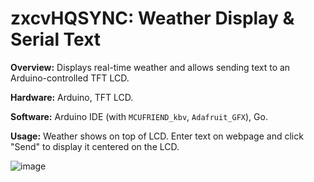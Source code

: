 # zxcvHQSYNC: Weather Display & Serial Text

**Overview:** Displays real-time weather and allows sending text to an Arduino-controlled TFT LCD.

**Hardware:** Arduino, TFT LCD.

**Software:** Arduino IDE (with `MCUFRIEND_kbv`, `Adafruit_GFX`), Go.


**Usage:** Weather shows on top of LCD. Enter text on webpage and click "Send" to display it centered on the LCD.

![image](https://github.com/user-attachments/assets/208e459a-93a0-451c-bed4-f9dd4ecb2036)

